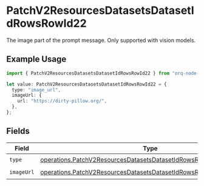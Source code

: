 # PatchV2ResourcesDatasetsDatasetIdRowsRowId22

The image part of the prompt message. Only supported with vision models.

## Example Usage

```typescript
import { PatchV2ResourcesDatasetsDatasetIdRowsRowId22 } from "orq-node-client/models/operations";

let value: PatchV2ResourcesDatasetsDatasetIdRowsRowId22 = {
  type: "image_url",
  imageUrl: {
    url: "https://dirty-pillow.org/",
  },
};
```

## Fields

| Field                                                                                                                                                      | Type                                                                                                                                                       | Required                                                                                                                                                   | Description                                                                                                                                                |
| ---------------------------------------------------------------------------------------------------------------------------------------------------------- | ---------------------------------------------------------------------------------------------------------------------------------------------------------- | ---------------------------------------------------------------------------------------------------------------------------------------------------------- | ---------------------------------------------------------------------------------------------------------------------------------------------------------- |
| `type`                                                                                                                                                     | [operations.PatchV2ResourcesDatasetsDatasetIdRowsRowId2ResourcesType](../../models/operations/patchv2resourcesdatasetsdatasetidrowsrowid2resourcestype.md) | :heavy_check_mark:                                                                                                                                         | N/A                                                                                                                                                        |
| `imageUrl`                                                                                                                                                 | [operations.PatchV2ResourcesDatasetsDatasetIdRowsRowId2ImageUrl](../../models/operations/patchv2resourcesdatasetsdatasetidrowsrowid2imageurl.md)           | :heavy_check_mark:                                                                                                                                         | N/A                                                                                                                                                        |